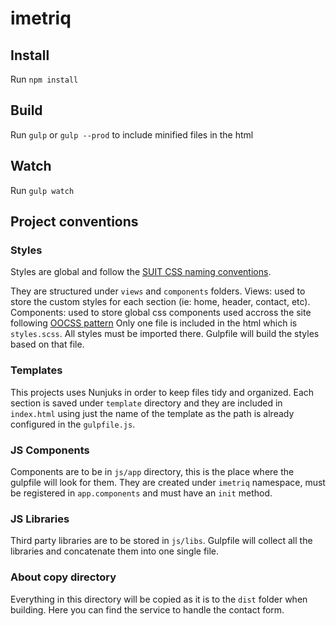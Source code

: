 # imetriq

## Install
Run `npm install`

## Build
Run `gulp` or `gulp --prod` to include minified files in the html

## Watch
Run `gulp watch`

## Project conventions

### Styles
Styles are global and follow the [SUIT CSS naming conventions](https://github.com/suitcss/suit/blob/master/doc/naming-conventions.md).

They are structured under `views` and `components` folders.
Views: used to store the custom styles for each section (ie: home, header, contact, etc).
Components: used to store global css components used accross the site following [OOCSS pattern](https://github.com/stubbornella/oocss/wiki)
Only one file is included in the html which is `styles.scss`. All styles must be imported there.
Gulpfile will build the styles based on that file.

### Templates
This projects uses Nunjuks in order to keep files tidy and organized. Each section is saved under `template` directory and they are included in `index.html` using just the name of the template as the path is already configured in the `gulpfile.js`.

### JS Components 
Components are to be in `js/app` directory, this is the place where the gulpfile will look for them. They are created under `imetriq` namespace, must be registered in `app.components` and must have an `init` method. 

### JS Libraries
Third party libraries are to be stored in `js/libs`. Gulpfile will collect all the libraries and concatenate them into one single file.

### About copy directory
Everything in this directory will be copied as it is to the `dist` folder when building. 
Here you can find the service to handle the contact form.
